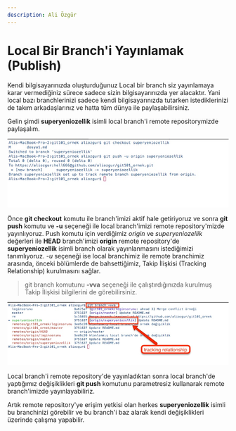 ```yaml
---
description: Ali Özgür
---
```


# Local Bir Branch'i Yayınlamak \(Publish\)

Kendi bilgisayarınızda oluşturduğunuz Local bir branch siz yayınlamaya karar vermediğiniz sürece sadece sizin bilgisayarınızda yer alacaktır. Yani local bazı branchlerinizi sadece kendi bilgisayarınızda tutarken istediklerinizi de takım arkadaşlarınız ve hatta tüm dünya ile paylaşabilirsiniz.

Gelin şimdi **superyeniozellik** isimli local branch'i remote repositorymizde paylaşalım.

![git push](../.gitbook/assets/08_git_push.jpg)

Önce **git checkout** komutu ile branch'imizi aktif hale getiriyoruz ve sonra **git push** komutu ve **-u** seçeneği ile local branch'imizi remote repository'mizde yayınlıyoruz. Push komutu için verdiğimiz _origin_ ve _superyeniozellik_ değerleri ile **HEAD** branch'imizi **origin** remote repository'de **superyeniozellik** isimli branch olarak yayınlanmasını istediğimizi tanımlıyoruz. _-u_ seçeneği ise local branchimiz ile remote branchimiz arasında, önceki bölümlerde de bahsettiğimiz, Takip İlişkisi \(Tracking Relationship\) kurulmasını sağlar.

> git branch komutunu **-vva** seçeneği ile çalıştırdığınızda kurulmuş Takip İlişkisi bilgilerini de görebilirsiniz.

![git branch -vva](../.gitbook/assets/09_git_branch_vva.jpg)

Local branch'i remote repository'de yayınladıktan sonra local branch'de yaptığımız değişiklikleri **git push** komutunu parametresiz kullanarak remote branch'imizde yayınlayabiliriz.

Artık remote repository'ye erişim yetkisi olan herkes **superyeniozellik** isimli bu branchinizi görebilir ve bu branch'i baz alarak kendi değişiklikleri üzerinde çalışma yapabilir.

